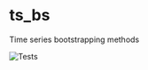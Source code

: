 # ts_bs
Time series bootstrapping methods

![Tests](https://github.com/mCodingLLC/SlapThatLikeButton-TestingStarterProject/actions/workflows/tests.yml/badge.svg)

